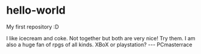 # hello-world
My first repository :D

I like icecream and coke. Not together but both are very nice! Try them.
I am also a huge fan of rpgs of all kinds.
XBoX or playstation? --- PCmasterrace

